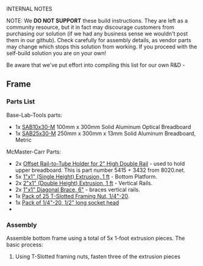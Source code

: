 
INTERNAL NOTES

NOTE: We **DO NOT SUPPORT** these build instructions. They are left as a community resource, but it in fact may discourage customers from purchasing our solution (if we had any business sense we wouldn't post them in our github). Check carefully for assembly details, as vendor parts may change which stops this solution from working. If you proceed with the self-build solution you are on your own!

Be aware that we've put effort into compiling this list for our own R&D - 

## Frame

### Parts List

Base-Lab-Tools parts:

* 1x [SAB10x30-M](http://www.baselabtools.com/100mm-x-300mm-Solid-Aluminum-Optical-Breadboard_p_397.html) 100mm x 300mm Solid Aluminum Optical Breadboard
* 1x [SAB25x30-M](http://www.baselabtools.com/250mm-x-300mm-x-13mm-Solid-Aluminum-Breadboard-Metric_p_392.html) 250mm x 300mm x 13mm Solid Aluminum Breadboard, Metric

McMaster-Carr Parts:

* 2x [Offset Rail-to-Tube Holder for 2" High Double Rail](https://www.mcmaster.com/47065T89/) - used to hold upper breadboard. This is part number 5415 + 3432 from 8020.net.
* 5x [1"x1" (Single Height) Extrusion, 1 ft](https://www.mcmaster.com/47065T101/) - Bottom Platform.
* 2x [2"x1" (Double Height) Extrusion, 1 ft](https://www.mcmaster.com/47065T107/) - Vertical Rails.
* 2x [1"x1" Diagonal Brace, 6"](https://www.mcmaster.com/47065T186/) - braces vertical rails.
* 1x [Pack of 25 T-Slotted Framing Nut, 1/4"-20](https://www.mcmaster.com/47065T905/).
* 1x [Pack of 1/4"-20, 1/2" long socket head](https://www.mcmaster.com/92196A537/)
* 


### Assembly

Assemble bottom frame using a total of 5x 1-foot extrusion pieces. The basic process:

1. Using T-Slotted framing nuts, fasten three of the extrusion pieces